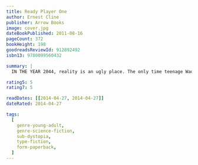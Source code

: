```yaml
---
title: Ready Player One
author: Ernest Cline
publisher: Arrow Books
image: cover.jpg
dateBookPublished: 2011-08-16
pageCount: 372
bookHeight: 198
goodreadsReviewId: 912892492
isbn13: 9780099560432

summary: |
  IN THE YEAR 2044, reality is an ugly place. The only time teenage Wade Watts really feels alive is when he's jacked into the virtual utopia known as the OASIS. Wade's devoted his life to studying the puzzles hidden within this world's digital confines, puzzles that are based on their creator's obsession with the pop culture of decades past and that promise massive power and fortune to whoever can unlock them. But when Wade stumbles upon the first clue, he finds himself beset by players willing to kill to take this ultimate prize. The race is on, and if Wade's going to survive, he'll have to win—and confront the real world he's always been so desperate to escape.

rating5: 5
rating7: 5

readDates: [[2014-04-27, 2014-04-27]]
dateRated: 2014-04-27

tags:
  [
    genre-young-adult,
    genre-science-fiction,
    sub-dystopia,
    type-fiction,
    form-paperback,
  ]
---
```

